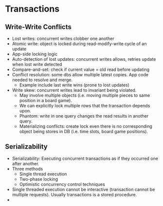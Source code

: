 # Transactions
## Write-Write Conflicts
* Lost writes: concurrent writes clobber one another
* Atomic write: object is locked during read-modify-write cycle of an update
* App-side locking logic
* Auto-detection of lost updates: concurrent writes allows, retries update when lost write detected
* Compare-and-set: check if current value = old read before updating
* Conflict resolution: some dbs allow multiple latest copies. App code needed to resolve and merge.
  * Example include last write wins (prone to lost updates) 
* Write skew: concurrent writes lead to invariant being violated.
  * May involve multiple objects (i.e. moving multiple pieces to same position in a board game).
  * We can explicitly lock multiple rows that the transaction depends upon.
  * Phantom: write in one query changes the read results in another query.  
  * Materializing conflicts: create lock even there is no corresponding object being stores in DB (i.e. time slots, board game positions).

## Serializability
* Serializability: Executing concurrent transactions as if they occurred one after another.
* Three methods
  * Single thread execution
  * Two-phase locking
  * Optimistic concurrency control techniques
* Single threaded execution cannot be interactive (transaction cannot be multiple requests). Usually transactions is a stored procedure.
*   
